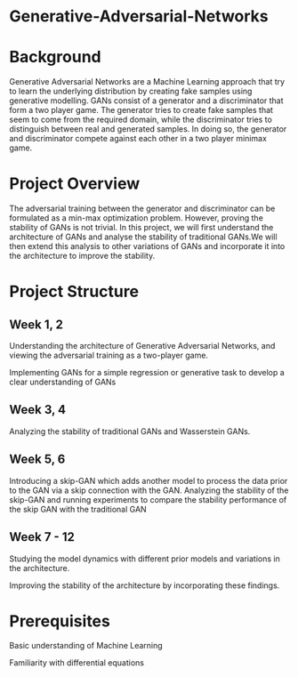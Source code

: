 # Generative-Adversarial-Networks

# Background
Generative Adversarial Networks are a Machine Learning approach that try to learn the underlying distribution by creating fake samples using generative modelling. GANs consist of a generator and a discriminator that form a two player game. The generator tries to create fake samples that seem to come from the required domain, while the discriminator tries to distinguish between real and generated samples. In doing so, the generator and discriminator compete against each other in a two player minimax game. 

# Project Overview
The adversarial training between the generator and discriminator can be formulated as a min-max optimization problem. However, proving the stability of GANs is not trivial. In this project, we will first understand the architecture of GANs and analyse the stability of traditional GANs.We will then extend this analysis to other variations of GANs and incorporate it into the architecture to improve the stability.

# Project Structure
## Week 1, 2 
Understanding the architecture of Generative Adversarial Networks, and viewing the adversarial training as a two-player game.

Implementing GANs for a simple regression or generative task to develop a clear understanding of GANs

## Week 3, 4
Analyzing the stability of traditional GANs and Wasserstein GANs.

## Week 5, 6
Introducing a skip-GAN which adds another model to process the data prior to the GAN via a skip connection with the GAN. Analyzing the stability of the skip-GAN and running experiments to compare the stability performance of the skip GAN with the traditional GAN

## Week 7 - 12
Studying the model dynamics with different prior models and variations in the architecture.

Improving the stability of the architecture by incorporating these findings. 

# Prerequisites
Basic understanding of Machine Learning

Familiarity with differential equations

 
